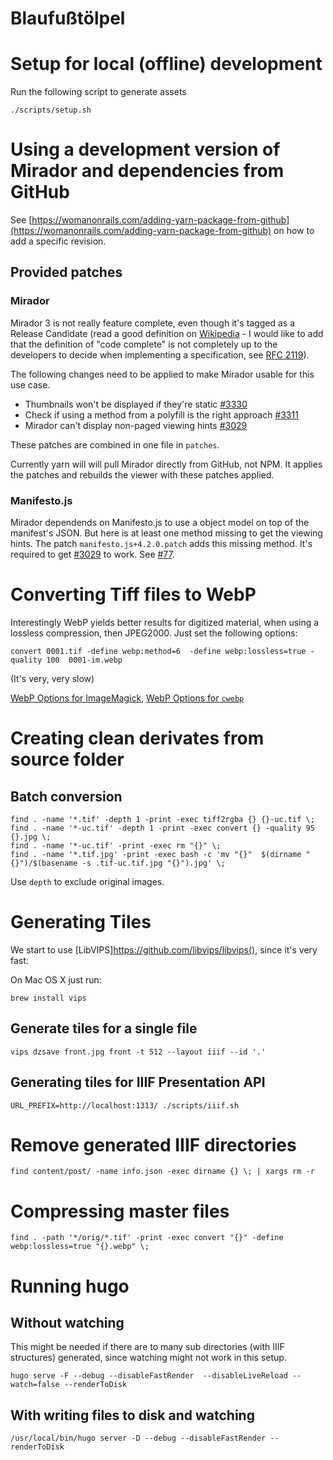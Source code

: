 Blaufußtölpel
=============

# Setup for local (offline) development

Run the following script to generate assets

```
./scripts/setup.sh
```

# Using a development version of Mirador and dependencies from GitHub

See [https://womanonrails.com/adding-yarn-package-from-github](https://womanonrails.com/adding-yarn-package-from-github) on how to add a specific revision.

## Provided patches

### Mirador

Mirador 3 is not really feature complete, even though it's tagged as a Release Candidate (read a good definition on [Wikipedia](https://en.wikipedia.org/wiki/Software_release_life_cycle#Release_candidate) - I would like to add that the definition of "code complete" is not completely up to the developers to decide when implementing a specification, see [RFC 2119](https://tools.ietf.org/html/rfc2119)).

The following changes need to be applied to make Mirador usable for this use case.

* Thumbnails won't be displayed if they're static [#3330](https://github.com/ProjectMirador/mirador/issues/3330)
* Check if using a method from a polyfill is the right approach [#3311](https://github.com/ProjectMirador/mirador/issues/3311)
* Mirador can't display non-paged viewing hints [#3029](https://github.com/ProjectMirador/mirador/pull/3029)

These patches are combined in one file in `patches`.

Currently yarn will will pull Mirador directly from GitHub, not NPM. It applies the patches and rebuilds the viewer with these patches applied.

### Manifesto.js

Mirador dependends on Manifesto.js to use a object model on top of the manifest's JSON. But here is at least one method missing to get the viewing hints. The patch `manifesto.js+4.2.0.patch` adds this missing method. It's required to get [#3029](https://github.com/ProjectMirador/mirador/pull/3029) to work.
See [#77](https://github.com/IIIF-Commons/manifesto/pull/77).

# Converting Tiff files to WebP

Interestingly WebP yields better results for digitized material, when using a lossless compression, then JPEG2000.
Just set the following options:

```
convert 0001.tif -define webp:method=6  -define webp:lossless=true -quality 100  0001-im.webp
```
(It's very, very slow)


[WebP Options for ImageMagick](https://imagemagick.org/script/webp.php), [WebP Options for `cwebp`](https://developers.google.com/speed/webp/docs/cwebp)

# Creating clean derivates from source folder

## Batch conversion

```
find . -name '*.tif' -depth 1 -print -exec tiff2rgba {} {}-uc.tif \;
find . -name '*-uc.tif' -depth 1 -print -exec convert {} -quality 95 {}.jpg \;
find . -name '*-uc.tif' -print -exec rm "{}" \;
find . -name '*.tif.jpg' -print -exec bash -c 'mv "{}"  $(dirname "{}")/$(basename -s .tif-uc.tif.jpg "{}").jpg' \;
```

Use `depth` to exclude original images.

# Generating Tiles

We start to use [LibVIPS]https://github.com/libvips/libvips(), since it's very fast:

On Mac OS X just run:

```
brew install vips
```

## Generate tiles for a single file

```
vips dzsave front.jpg front -t 512 --layout iiif --id '.'
```

## Generating tiles for IIIF Presentation API

```
URL_PREFIX=http://localhost:1313/ ./scripts/iiif.sh
```

# Remove generated IIIF directories

```
find content/post/ -name info.json -exec dirname {} \; | xargs rm -r
```

# Compressing master files

```
find . -path '*/orig/*.tif' -print -exec convert "{}" -define webp:lossless=true "{}.webp" \;
```


# Running hugo

## Without watching

This might be needed if there are to many sub directories (with IIIF structures) generated, since watching might not work in this setup.

```
hugo serve -F --debug --disableFastRender  --disableLiveReload --watch=false --renderToDisk

```

## With writing files to disk and watching

```
/usr/local/bin/hugo server -D --debug --disableFastRender --renderToDisk
```
